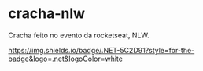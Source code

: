 # cracha-nlw
Cracha feito no evento da rocketseat, NLW.

https://img.shields.io/badge/.NET-5C2D91?style=for-the-badge&logo=.net&logoColor=white
